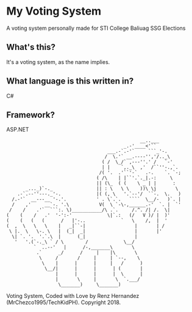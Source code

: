 # My Voting System 
A voting system personally made for STI College Baliuag SSG Elections

## What's this?
It's a voting system, as the name implies. 

## What language is this written in?
C#

## Framework?
ASP.NET

                                                     __..___        
                                               _.-'____<'``         
                                         ___.-`.-'`     ```_'-.     
                                        /  \.'` __.----'','/.._\    
                                       ( /  \_/` ,---''.' /   `-'   
                                       | |    `,._\  ,'  /``''-.,`. 
                                      /( '.  .'``'-`   .-.    `. `-;
                                     ( /\    | |``'.`._|.-:     \   
                                     || (\_  ( (    \ _ | |      :  
           _..._)`-._                || : \   \ \    ))\ \j       \ 
        .-`.--''---._'-.             |( (, \   '.`--'/  ``-.  \.   )
      /.-'`  __---__ '-.'.           ' . \`.`.   ````  \__/-   )`. |
      /    ,'     __`-. '.\           V(  \ `-\-,______.-'  `. |  `'
     /    /    .'`  ```:. \)___________/\ .`.     /.^. /| /.  \|    
    (    (    /   .'  '-':-'             \|`.:   (/   V )/ |  )'    
    (    (   (   (      /   |'-..             `   \    /,  |  '     
    (  ,  \   \   \    |   _|``-|                  |       | /      
     \ |.  \   \-. \   |  (_|  _|                  |       |'       
      \| `. '.  '.`.\  |      (_|                  |                
       '   '.(`-._\ ` / \        /             \__/                 
              `  ..--'   |      /-,_______\       \                 
               .`      _/      /     |    |\       \                
                \     /       /     |     | `--,    \               
                 \    |      |      |     |   /      )              
                  \__/|      |      |      | (       |              
                      |      |      |      |  \      |              
                      |       \     |       \  `.___/               
                       \_______)     \_______)                      
                                                                    

Voting System, Coded with Love by Renz Hernandez (MrChezco1995/TechKidPH). Copyright 2018.

